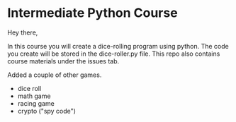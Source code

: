 # Intermediate Python Course

Hey there, 

In this course you will create a dice-rolling program using python. The code you create will be stored in the dice-roller.py file. This repo also contains course materials under the issues tab. 

Added a couple of other games.
- dice roll
- math game
- racing game
- crypto ("spy code")
